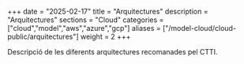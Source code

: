 +++
date        = "2025-02-17"
title       = "Arquitectures"
description = "Arquitectures"
sections    = "Cloud"
categories  = ["cloud","model","aws","azure","gcp"]
aliases     = ["/model-cloud/cloud-public/arquitectures"]
weight      = 2
+++

Descripció de les diferents arquitectures recomanades pel CTTI.


